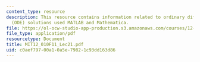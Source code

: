 ```yaml
---
content_type: resource
description: This resource contains information related to ordinary differential equation
  (ODE) solutions used MATLAB and Mathematica.
file: https://ol-ocw-studio-app-production.s3.amazonaws.com/courses/12-010-computational-methods-of-scientific-programming-fall-2011/c0aef79700a10a5e79821c93dd163d86_MIT12_010F11_Lec21.pdf
file_type: application/pdf
resourcetype: Document
title: MIT12_010F11_Lec21.pdf
uid: c0aef797-00a1-0a5e-7982-1c93dd163d86
---
```


